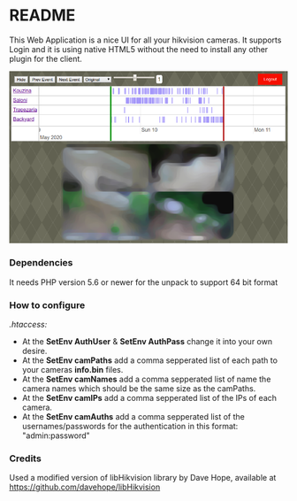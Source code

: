 # README #

This Web Application is a nice UI for all your hikvision cameras. It supports Login and it is using native HTML5 without the need to install any other plugin for the client.

![Preview of the interface](images/spicam.png)


### Dependencies ###

It needs PHP version 5.6 or newer for the unpack to support 64 bit format

### How to configure ###

*.htaccess:*

* At the **SetEnv AuthUser** & **SetEnv AuthPass** change it into your own desire.
* At the **SetEnv camPaths** add a comma sepperated list of each path to your cameras **info.bin** files.
* At the **SetEnv camNames** add a comma sepperated list of name the camera names which should be the same size as the camPaths.
* At the **SetEnv camIPs** add a comma sepperated list of the IPs of each camera.
* At the **SetEnv camAuths** add a comma sepperated list of the usernames/passwords for the authentication in this format: "admin:password"

### Credits ###

Used a modified version of libHikvision library by Dave Hope, available at https://github.com/davehope/libHikvision
